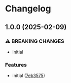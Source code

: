 # Changelog

## 1.0.0 (2025-02-09)


### ⚠ BREAKING CHANGES

* initial

### Features

* initial ([7eb3575](https://github.com/Pilaton/remark-translit-slug/commit/7eb35753e076e491ed03a0c427ca07832951a030))
